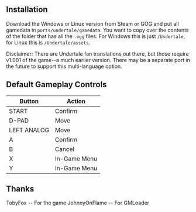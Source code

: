 ## Installation
Download the Windows or Linux version from Steam or GOG and put all gamedata in `ports/undertale/gamedata`. You want to copy over the contents of the folder that has all the `.ogg` files. For Windows this is just `/Undertale`, for Linux this is `/Undertale/assets`.

Disclaimer: There are Undertale fan translations out there, but those require v1.001 of the game--a much earlier version. There may be a separate port in the future to support this multi-language option.

## Default Gameplay Controls
| Button | Action |
|--|--|
|START|Confirm|
|D-PAD|Move|
|LEFT ANALOG|Move|
|A|Confirm|
|B|Cancel|
|X|In-Game Menu|
|Y|In-Game Menu|

## Thanks
TobyFox -- For the game
JohnnyOnFlame -- For GMLoader